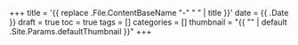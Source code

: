 +++
title = '{{ replace .File.ContentBaseName "-" " " | title }}'
date = {{ .Date }}
draft = true
toc = true
tags = []
categories = []
thumbnail = "{{ "" | default .Site.Params.defaultThumbnail }}"
+++
